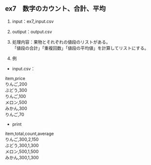 ## ex7　数字のカウント、合計、平均
1. input：ex7_input.csv
2. outiput：output.csv
3. 処理内容：果物とそれぞれの値段のリストがある。  
  「値段の合計」「重複回数」「値段の平均値」を計算してリストにする。  

4. 例
- input.csv：  

item,price  
りんご,200  
ぶどう,300  
りんご,100  
メロン,500  
みかん,300  
りんご,70  

- print  

item,total,count,average  
りんご,300,2,150  
ぶどう,300,1,300  
メロン,500,1,500  
みかん,300,1,300  
